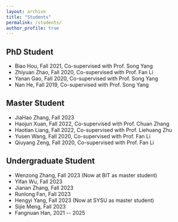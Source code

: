 ```yaml
---
layout: archive
title: "Students"
permalink: /students/
author_profile: true
---
```


## PhD Student
* Biao Hou, Fall 2021, Co-supervised with Prof. Song Yang
* Zhiyuan Zhao, Fall 2020, Co-supervised with Prof. Fan Li
* Yanan Gao, Fall 2020, Co-supervised with Prof. Song Yang
* Nan He, Fall 2019, Co-supervised with Prof. Song Yang

## Master Student 
* JiaHao Zhang, Fall 2023
* Haojun Xuan, Fall 2022, Co-supervised with Prof. Chuan Zhang
* Haotian Liang, Fall 2022, Co-supervised with Prof. Liehuang Zhu
* Yusen Wang, Fall 2020, Co-supervised with Prof. Fan Li
* Qiuyang Zeng, Fall 2020, Co-supervised with Prof. Fan Li
<!-- * Haotian Liang, Fall 2022 (Co-supervised with Prof. Chuan Zhang) -->
<!-- * Haojun Xuan, Fall 2022 (Co-supervised with Prof. Chuan Zhang) -->


## Undergraduate Student 
* Wenzong Zhang, Fall 2023 (Now at BIT as master student)
* Yifan Wu, Fall 2023
* Jianan Zhang, Fall 2023
* Runlong Fan, Fall 2023
* Hengyi Yang, Fall 2023 (Now at SYSU as master student)
* Sijie Meng, Fall 2023
* Fangnuan Han, 2021 -- 2025
